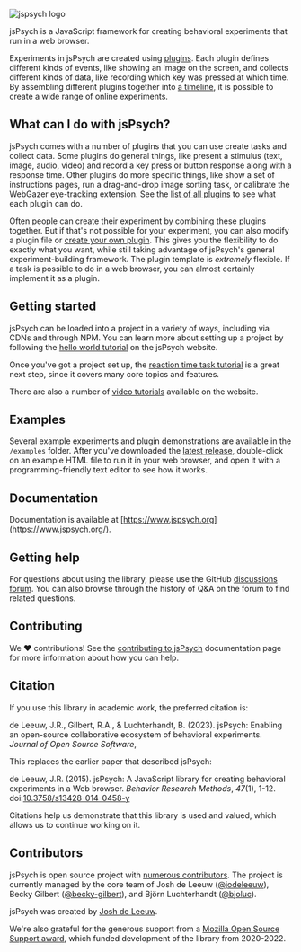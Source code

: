 ![jspsych logo](http://www.jspsych.org/7.0/img/jspsych-logo.jpg)

jsPsych is a JavaScript framework for creating behavioral experiments that run in a web browser. 

Experiments in jsPsych are created using [plugins](https://www.jspsych.org/latest/overview/plugins). 
Each plugin defines different kinds of events, like showing an image on the screen, and collects different kinds of data, like recording which key was pressed at which time. 
By assembling different plugins together into [a timeline](https://www.jspsych.org/latest/overview/timeline), it is possible to create a wide range of online experiments. 

## What can I do with jsPsych?

jsPsych comes with a number of plugins that you can use create tasks and collect data. 
Some plugins do general things, like present a stimulus (text, image, audio, video) and record a key press or button response along with a response time. 
Other plugins do more specific things, like show a set of instructions pages, run a drag-and-drop image sorting task, or calibrate the WebGazer eye-tracking extension. 
See the [list of all plugins](https://www.jspsych.org/latest/plugins/list-of-plugins/) to see what each plugin can do.

Often people can create their experiment by combining these plugins together. 
But if that's not possible for your experiment, you can also modify a plugin file or [create your own plugin](https://www.jspsych.org/latest/developers/plugin-development). 
This gives you the flexibility to do exactly what you want, while still taking advantage of jsPsych's general experiment-building framework. 
The plugin template is *extremely* flexible. If a task is possible to do in a web browser, you can almost certainly implement it as a plugin.

## Getting started

jsPsych can be loaded into a project in a variety of ways, including via CDNs and through NPM. 
You can learn more about setting up a project by following the [hello world tutorial](https://www.jspsych.org/latest/tutorials/hello-world/) on the jsPsych website. 

Once you've got a project set up, the [reaction time task tutorial](https://www.jspsych.org/latest/tutorials/rt-task/) is a great next step, since it covers many core topics and features. 

There are also a number of [video tutorials](https://www.jspsych.org/latest/tutorials/video-tutorials) available on the website.

## Examples

Several example experiments and plugin demonstrations are available in the `/examples` folder. 
After you've downloaded the [latest release](https://github.com/jspsych/jsPsych/releases), double-click on an example HTML file to run it in your web browser, and open it with a programming-friendly text editor to see how it works.

## Documentation

Documentation is available at [https://www.jspsych.org](https://www.jspsych.org/).

## Getting help

For questions about using the library, please use the GitHub [discussions forum](https://github.com/jspsych/jsPsych/discussions). 
You can also browse through the history of Q&A on the forum to find related questions.

## Contributing

We :heart: contributions! 
See the [contributing to jsPsych](https://www.jspsych.org/latest/developers/contributing/) documentation page for more information about how you can help.

## Citation

If you use this library in academic work, the preferred citation is:

de Leeuw, J.R., Gilbert, R.A., & Luchterhandt, B. (2023). jsPsych: Enabling an open-source collaborative ecosystem of behavioral experiments. *Journal of Open Source Software*, 

This replaces the earlier paper that described jsPsych:

de Leeuw, J.R. (2015). jsPsych: A JavaScript library for creating behavioral experiments in a Web browser. *Behavior Research Methods*, _47_(1), 1-12. doi:[10.3758/s13428-014-0458-y](http://link.springer.com/article/10.3758%2Fs13428-014-0458-y)

Citations help us demonstrate that this library is used and valued, which allows us to continue working on it.

## Contributors

jsPsych is open source project with [numerous contributors](https://github.com/jspsych/jsPsych/graphs/contributors). 
The project is currently managed by the core team of Josh de Leeuw ([@jodeleeuw](https://github.com/jodeleeuw)), Becky Gilbert ([@becky-gilbert](https://github.com/becky-gilbert)), and Björn Luchterhandt ([@bjoluc](https://github.com/bjoluc)).

jsPsych was created by [Josh de Leeuw](http://www.twitter.com/joshdeleeuw).

We're also grateful for the generous support from a [Mozilla Open Source Support award](https://www.mozilla.org/en-US/moss/), which funded development of the library from 2020-2022.
